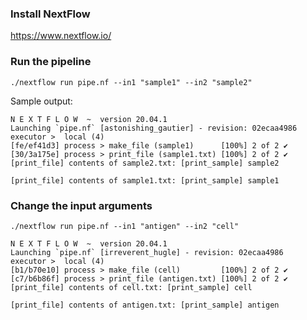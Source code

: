 ### Install NextFlow

https://www.nextflow.io/

### Run the pipeline

```
./nextflow run pipe.nf --in1 "sample1" --in2 "sample2"
```

Sample output:
```
N E X T F L O W  ~  version 20.04.1
Launching `pipe.nf` [astonishing_gautier] - revision: 02ecaa4986
executor >  local (4)
[fe/ef41d3] process > make_file (sample1)      [100%] 2 of 2 ✔
[30/3a175e] process > print_file (sample1.txt) [100%] 2 of 2 ✔
[print_file] contents of sample2.txt: [print_sample] sample2

[print_file] contents of sample1.txt: [print_sample] sample1
```

### Change the input arguments

```
./nextflow run pipe.nf --in1 "antigen" --in2 "cell"
```

```
N E X T F L O W  ~  version 20.04.1
Launching `pipe.nf` [irreverent_hugle] - revision: 02ecaa4986
executor >  local (4)
[b1/b70e10] process > make_file (cell)         [100%] 2 of 2 ✔
[c7/b6b86f] process > print_file (antigen.txt) [100%] 2 of 2 ✔
[print_file] contents of cell.txt: [print_sample] cell

[print_file] contents of antigen.txt: [print_sample] antigen
```